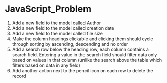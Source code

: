 # JavaScript_Problem
1) Add a new field to the model called Author
2) Add a new field to the model called creation date
3) Add a new field to the model called file size
4) Make the column headings clickable and clicking them should cycle
through sorting by ascending, descending and no order
5) Add a search row below the heading row, each column contains a search
field. Entering a value in the search field should filter data only based on
values in that column (unlike the search above the table which filters
based on data in any field)
6) Add another action next to the pencil icon on each row to delete the
record 
